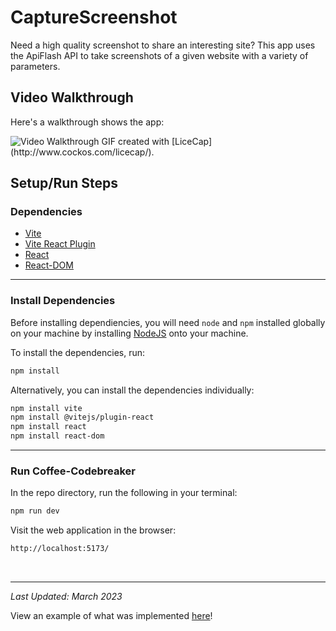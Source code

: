 # CaptureScreenshot
Need a high quality screenshot to share an interesting site? This app uses the ApiFlash API to take screenshots of a given website with a variety of parameters.


## Video Walkthrough

Here's a walkthrough shows the app:

<img src="https://courses.codepath.org/course_images/web102/lab4/checkpoint4.gif" title='Video Walkthrough' width='' alt='Video Walkthrough'/>
<!-- Replace this with whatever GIF tool you used! -->
GIF created with [LiceCap](http://www.cockos.com/licecap/).



## Setup/Run Steps

### Dependencies

* [Vite](https://www.npmjs.com/package/vite)
* [Vite React Plugin](https://www.npmjs.com/package/@vitejs/plugin-react)
* [React](https://www.npmjs.com/package/react)
* [React-DOM](https://www.npmjs.com/package/react-dom)

---

### Install Dependencies

Before installing dependiencies, you will need `node` and `npm` installed globally on your machine by installing  [NodeJS](https://nodejs.org/en/download/) onto your machine.

To install the dependencies, run:

```sh
npm install
```

Alternatively, you can install the dependencies individually:

```sh
npm install vite
npm install @vitejs/plugin-react
npm install react
npm install react-dom
```

---

### Run Coffee-Codebreaker

In the repo directory, run the following in your terminal:

```sh
npm run dev

```

Visit the web application in the browser:

```html
http://localhost:5173/
```

<br/>

---
<!--

### Deploy Community Board

To deploy this application on Netlify, run the following in your terminal:
```sh
npm install
npm run build
```

Upload the generated `dist` file to Netflify at:
```html
https://app.netlify.com/drop
```
-->
*Last Updated: March 2023*

View an example of what was implemented [here](https://symphonious-piroshki-28238c.netlify.app/)!


